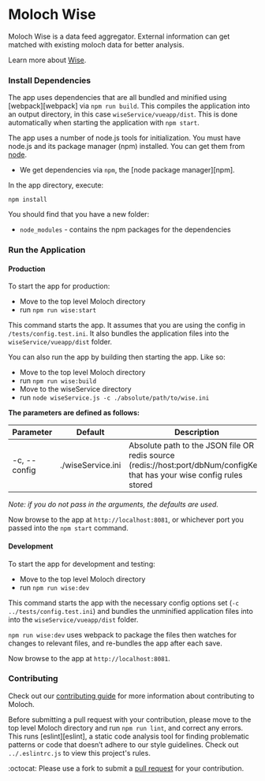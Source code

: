 # Moloch Wise

Moloch Wise is a data feed aggregator. External information can get matched with existing moloch data for better analysis.

Learn more about [Wise](https://molo.ch/wise).

### Install Dependencies

The app uses dependencies that are all bundled and minified using [webpack][webpack] via `npm run build`. This compiles the application into an output directory, in this case `wiseService/vueapp/dist`. This is done automatically when starting the application with `npm start`.

The app uses a number of node.js tools for initialization. You must have node.js and its package manager (npm) installed. You can get them from [node](http://nodejs.org/).

* We get dependencies via `npm`, the [node package manager][npm].

In the app directory, execute:

```
npm install
```

You should find that you have a new folder:

* `node_modules` - contains the npm packages for the dependencies


### Run the Application

#### Production

To start the app for production:
* Move to the top level Moloch directory
* run `npm run wise:start`

This command starts the app. It assumes that you are using the config in `/tests/config.test.ini`. It also bundles the application files into the `wiseService/vueapp/dist` folder.

You can also run the app by building then starting the app. Like so:
* Move to the top level Moloch directory
* run `npm run wise:build`
* Move to the wiseService directory
* run `node wiseService.js -c ./absolute/path/to/wise.ini`

**The parameters are defined as follows:**

| Parameter       | Default | Description |
| --------------- | ------- | ----------- |
| -c, --config    | ./wiseService.ini | Absolute path to the JSON file OR redis source (redis://host:port/dbNum/configKey) that has your wise config rules stored |


_Note: if you do not pass in the arguments, the defaults are used._

Now browse to the app at `http://localhost:8081`, or whichever port you passed into the `npm start` command.

#### Development

To start the app for development and testing:
* Move to the top level Moloch directory
* run `npm run wise:dev`

This command starts the app with the necessary config options set (`-c ../tests/config.test.ini`) and bundles the unminified application files into into the `wiseService/vueapp/dist` folder.

`npm run wise:dev` uses webpack to package the files then watches for changes to relevant files, and re-bundles the app after each save.

Now browse to the app at `http://localhost:8081`.

### Contributing

Check out our [contributing guide](../CONTRIBUTING.md) for more information about contributing to Moloch.

Before submitting a pull request with your contribution, please move to the top level Moloch directory and run `npm run lint`, and correct any errors. This runs [eslint][eslint], a static code analysis tool for finding problematic patterns or code that doesn’t adhere to our style guidelines. Check out `../.eslintrc.js` to view this project's rules.

:octocat: Please use a fork to submit a [pull request](https://help.github.com/articles/creating-a-pull-request/) for your contribution.
